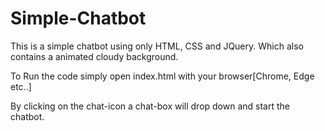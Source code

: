 # Simple-Chatbot
This is a simple chatbot using only HTML, CSS and JQuery. Which also contains a animated cloudy background.

To Run the code simply open index.html with your browser[Chrome, Edge etc..]

By clicking on the chat-icon a chat-box will drop down and start the chatbot.
